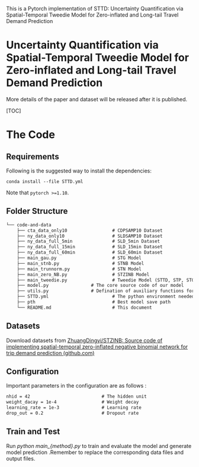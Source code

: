 This is a Pytorch implementation of STTD: Uncertainty Quantification via Spatial-Temporal Tweedie Model for Zero-inflated and Long-tail Travel Demand Prediction

# Uncertainty Quantification via Spatial-Temporal Tweedie Model for Zero-inflated and Long-tail Travel Demand Prediction

More details of the paper and dataset will be released after it is published.

[TOC]

# The Code

## Requirements

Following is the suggested way to install the dependencies:

    conda install --file STTD.yml

Note that ``pytorch >=1.10``.

## Folder Structure

```tex
└── code-and-data
    ├── cta_data_only10                 # CDPSAMP10 Dataset
    ├── ny_data_only10                  # SLDSAMP10 Dataset
    ├── ny_data_full_5min               # SLD_5min Dataset
    ├── ny_data_full_15min              # SLD_15min Dataset
    ├── ny_data_full_60min              # SLD_60min Dataset
    ├── main_gau.py                     # STG Model
    ├── main_stnb.py                    # STNB Model
    ├── main_trunnorm.py                # STN Model
    ├── main_zero_NB.py                 # STZINB Model
    ├── main_tweedie.py                 # Tweedie Model (STTD, STP, STGM, STIG)
    ├── model.py				# The core source code of our model
    ├── utils.py				# Defination of auxiliary functions for running
    ├── STTD.yml      				    # The python environment needed for STTD
    ├── pth								# Best model save path
    └── README.md 	   		            # This document
```

## Datasets

Download datasets from [ZhuangDingyi/STZINB: Source code of implementing spatial-temporal zero-inflated negative binomial network for trip demand prediction (github.com)](https://github.com/ZhuangDingyi/STZINB)

## Configuration

Important parameters in the configuration are as follows :

```tex
nhid = 42							# The hidden unit
weight_dacay = 1e-4					# Weight decay
learning_rate = 1e-3				# Learning rate
drop_out = 0.2						# Dropout rate					 
```


##  Train and Test

Run *python main_{method}.py* to train and evaluate the model and generate model prediction .Remember to replace the corresponding data files and output files.

